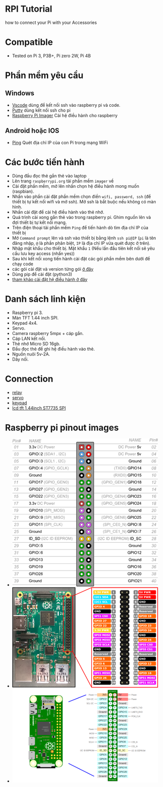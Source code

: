 # RPI Tutorial
how to connect your Pi with your Accessories

# Compatible 

- Tested on Pi 3, P3B+, Pi zero 2W, Pi 4B

# Phần mềm yêu cầu
 ## Windows
 - [Vscode](https://code.visualstudio.com/) dùng để kết nối ssh vào raspberry pi và code.
 - [Putty](https://www.chiark.greenend.org.uk/~sgtatham/putty/latest.html) dùng kết nối ssh cho pi
 - [Raspberry Pi Imager](https://www.raspberrypi.com/software/) Cài hệ điều hành cho raspberry
 
 ## Android hoặc IOS
 - [Ping]() Quét địa chỉ IP của con Pi trong mạng WiFi

# Các bước tiến hành

- Dùng đầu đọc thẻ gắn thẻ vào laptop
- Lên trang `raspberrypi.org` tải phần mềm `imager` về
- Cài đặt phần mềm, mở lên nhấn chọn hệ điều hành mong muốn (raspbian).
- Nhấn vào phần cài đặt phần mềm chọn điền `wifi, password, ssh` (để thiết bị tự kết nối wifi và mở ssh). Mở ssh là bắt buộc nếu không có màn hình.
- Nhấn cài đặt để cài hệ điều hành vào thẻ nhớ.
- Quá trình cài xong gắn thẻ vào trong raspberry pi. Ghim nguồn lên và đợi thiết bị tự kết nối mạng.
- Trên điện thoại tải phần mềm `Ping` để tiến hành dò tìm địa chỉ IP của thiết bị
- Mở `Command prompt` lên và ssh vào thiết bị bằng lệnh `ssh pi@IP` (`pi` là tên đăng nhập, `@` là phần phân biệt, `IP` là địa chỉ IP vừa quét được ở trên).
- Nhập mật khẩu cho thiết bị. Mật khẩu `1` (Nếu lần đầu tiên kết nối sẽ yêu cầu lưu key access (nhấn yes))
- Sau khi kết nối xong tiến hành cài đặt các gói phần mềm bên dưới để chạy code
- các gói cài đặt và version từng gói [ở đây](./piplist.txt)
- Dùng pip để cài đặt (python3)
- [tham khảo cài đặt hệ điều hành ở đây](https://projects.raspberrypi.org/en/projects/raspberry-pi-setting-up/0)

# Danh sách linh kiện

- Raspberry pi 3.
- Màn TFT 1.44 inch SPI.
- Keypad 4x4.
- Servo.
- Camera raspberry 5mpx + cáp gắn.
- Cáp LAN kết nối.
- Thẻ nhớ Micro SD 16gb.
- Đầu đọc thẻ để ghi hệ điều hành vào thẻ.
- Nguồn nuôi 5v-2A.
- Dây nối.

# Connection

- [relay](./relay.md)
- [servo](./servo.md)
- [keypad](./keypad.md)
- [lcd tft 1.44inch ST7735 SPI](./tft_1.44_ST7735_SPI.md)

# Raspberry pi pinout images

- ![](./images/RasPiB-GPIO_lightbox.png)
- ![](./images/rpi234_pinout.png)
- ![](./images/rpi_zero_pin.png)